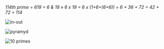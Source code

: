 *114th prime = 619 = 6 & 19 » 6 x 19 = 6 x (1+6+(6+6)) = 6 + 36 + 72 = 42 + 72 = 114*

![in-out](https://user-images.githubusercontent.com/8466209/90985852-ca542500-e5a8-11ea-9027-9bfdcbe37966.jpg)

![pyramyd](https://user-images.githubusercontent.com/36441664/163196031-b29f162d-c9af-4dc4-b25c-9256127a4aa4.jpg)

![10 primes](https://user-images.githubusercontent.com/36441664/85206005-39af5d80-b349-11ea-851a-56309342b53f.png)

